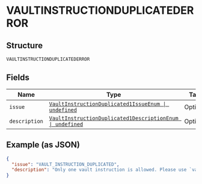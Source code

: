 
# VAULTINSTRUCTIONDUPLICATEDERROR

## Structure

`VAULTINSTRUCTIONDUPLICATEDERROR`

## Fields

| Name | Type | Tags | Description |
|  --- | --- | --- | --- |
| `issue` | [`VaultInstructionDuplicated1IssueEnum \| undefined`](../../doc/models/vault-instruction-duplicated-1-issue-enum.md) | Optional | - |
| `description` | [`VaultInstructionDuplicated1DescriptionEnum \| undefined`](../../doc/models/vault-instruction-duplicated-1-description-enum.md) | Optional | - |

## Example (as JSON)

```json
{
  "issue": "VAULT_INSTRUCTION_DUPLICATED",
  "description": "Only one vault instruction is allowed. Please use `vault.store_in_vault` to provide vault instruction."
}
```

